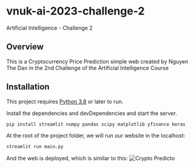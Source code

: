 # vnuk-ai-2023-challenge-2
Artificial Intelligence - Challenge 2

## Overview

This is a Cryptocurrency Price Prediction simple web created by Nguyen The Dan in the 2nd Challenge of the Artificial Intelligence Course 

## Installation

This project requires [Python 3.8](https://www.python.org/downloads/release/python-3818/) or later to run.

Install the dependencies and devDependencies and start the server.

```sh
pip install streamlit numpy pandas scipy matplotlib yfinance keras
```

At the root of the project folder, we will run our website in the localhost:

```sh
streamlit run main.py
```

And the web is deployed, which is similar to this:
![Crypto Predicto](https://imgur.com/a/SDkWlG7)
